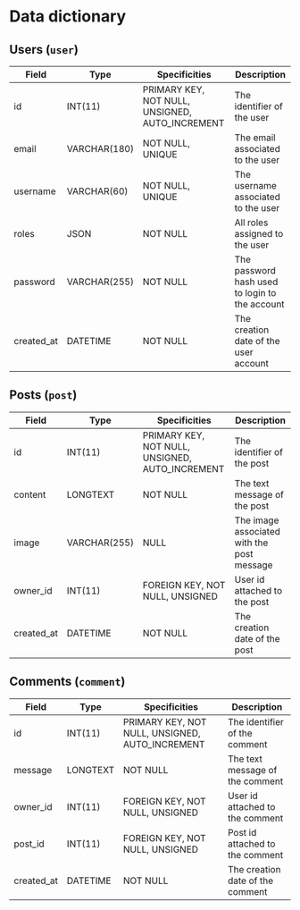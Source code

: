 # Data dictionary

## Users (`user`)

|Field|Type|Specificities|Description|
|-|-|-|-|
|id|INT(11)|PRIMARY KEY, NOT NULL, UNSIGNED, AUTO_INCREMENT|The identifier of the user|
|email|VARCHAR(180)|NOT NULL, UNIQUE|The email associated to the user|
|username|VARCHAR(60)|NOT NULL, UNIQUE|The username associated to the user|
|roles|JSON|NOT NULL|All roles assigned to the user|
|password|VARCHAR(255)|NOT NULL|The password hash used to login to the account|
|created_at|DATETIME|NOT NULL|The creation date of the user account|

## Posts (`post`)

|Field|Type|Specificities|Description|
|-|-|-|-|
|id|INT(11)|PRIMARY KEY, NOT NULL, UNSIGNED, AUTO_INCREMENT|The identifier of the post|
|content|LONGTEXT|NOT NULL|The text message of the post|
|image|VARCHAR(255)|NULL|The image associated with the post message|
|owner_id|INT(11)|FOREIGN KEY, NOT NULL, UNSIGNED|User id attached to the post|
|created_at|DATETIME|NOT NULL|The creation date of the post|

## Comments (`comment`)

|Field|Type|Specificities|Description|
|-|-|-|-|
|id|INT(11)|PRIMARY KEY, NOT NULL, UNSIGNED, AUTO_INCREMENT|The identifier of the comment|
|message|LONGTEXT|NOT NULL|The text message of the comment|
|owner_id|INT(11)|FOREIGN KEY, NOT NULL, UNSIGNED|User id attached to the comment|
|post_id|INT(11)|FOREIGN KEY, NOT NULL, UNSIGNED|Post id attached to the comment|
|created_at|DATETIME|NOT NULL|The creation date of the comment|
